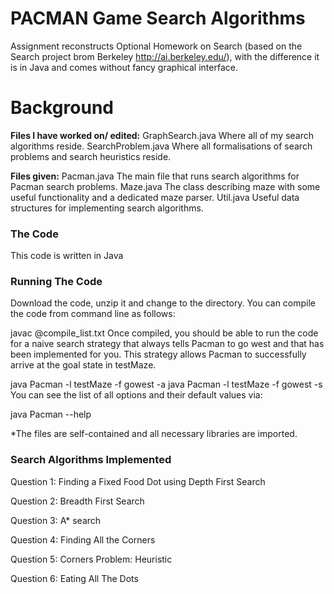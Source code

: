 # PACMAN Game Search Algorithms

Assignment reconstructs Optional Homework on Search (based on the Search project brom Berkeley http://ai.berkeley.edu/), with the difference it is in Java and comes without fancy graphical interface.

# Background

**Files I have worked on/ edited:**
GraphSearch.java	Where all of my search algorithms reside.
SearchProblem.java 	Where all formalisations of search problems and search heuristics reside.

**Files given:**
Pacman.java	The main file that runs search algorithms for Pacman search problems.
Maze.java	The class describing maze with some useful functionality and a dedicated maze parser.
Util.java	Useful data structures for implementing search algorithms.


### The Code

This code is written in Java

### Running The Code
Download the code, unzip it and change to the directory. You can compile the code from command line as follows:

javac @compile_list.txt
Once compiled, you should be able to run the code for a naive search strategy  that always tells Pacman to go west and that has been implemented for you. This strategy allows Pacman to successfully arrive at the goal state in testMaze.

java Pacman -l testMaze -f gowest -a
java Pacman -l testMaze -f gowest -s
You can see the list of all options and their default values via:

java Pacman --help


*The files are self-contained and all necessary libraries are imported.

### Search Algorithms Implemented
Question 1: Finding a Fixed Food Dot using Depth First Search

Question 2: Breadth First Search

Question 3: A* search

Question 4: Finding All the Corners

Question 5: Corners Problem: Heuristic

Question 6: Eating All The Dots


